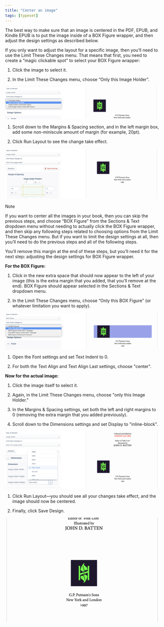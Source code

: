 ```yaml
---
title: "Center an image"
tags: [typeset]
---
```

 
<html><body><section data-type="chapter" class="hsecchapter" data-hederis-type="hsecchapter" id="center-an-image" data-pi-attrs="id: center-an-image; data-tags: typeset;" role="doc-chapter" data-tags="typeset" data-author-name=" " data-book-title=" " title="Center an image"><p class="hblkp" data-hederis-type="hblkp" id="pqe9GMYFY">The best way to make sure that an image is centered in the PDF, EPUB, and Kindle EPUB is to put the image inside of a BOX Figure wrapper, and then adjust the design settings as described below.</p><p class="hblkp" data-hederis-type="hblkp" id="pAgBJhPGd">If you only want to adjust the layout for a specific image, then you&#8217;ll need to use the Limit These Changes menu. That means that first, you need to create a &#8220;magic clickable spot&#8221; to select your BOX Figure wrapper:</p><ol class="hwprnumlist" data-hederis-type="hwprnumlist" id="p58009cyi"><li class="hblkoli" data-hederis-type="hblkoli" id="lifd64V19l"><p class="hblkoli" data-hederis-type="hblklip" id="pTIGtQ0RY">Click the image to select it.</p></li><li class="hblkoli" data-hederis-type="hblkoli" id="limhAuFKn3"><p class="hblkoli" data-hederis-type="hblklip" id="pXgUxKelE">In the Limit These Changes menu, choose &#8220;Only this Image Holder&#8221;.</p></li></ol><img data-hederis-type="hblkimg" class="hblkimg" id="pb3NJYrQV" src="/images/centerimg1.png" data-img-src="/images/centerimg1.png"/><ol class="hwprnumlist" data-hederis-type="hwprnumlist" id="pwhD1qfFW"><li class="hblkoli" data-hederis-type="hblkoli" id="liz8j8Wdny"><p class="hblkoli" data-hederis-type="hblklip" id="pzMCNIeCg">Scroll down to the Margins &amp; Spacing section, and in the left margin box, add some non-miniscule amount of margin (for example, 20pt).</p></li><li class="hblkoli" data-hederis-type="hblkoli" id="liju1odsrm"><p class="hblkoli" data-hederis-type="hblklip" id="pwbhbnMaN">Click Run Layout to see the change take effect.</p></li></ol><img data-hederis-type="hblkimg" class="hblkimg" id="pWeQjMjko" src="/images/centerimg2.png" data-img-src="/images/centerimg2.png"/><div class="hwprbox box" data-hederis-type="hwprbox" id="pSfRyVJVL" data-type="sidebar"><p class="hblktype" data-hederis-type="hblktype" id="pwUwsafOk">Note</p><p class="hblkp" data-hederis-type="hblkp" id="pzfjCCde1">If you want to center all the images in your book, then you can skip the previous steps, and choose &#8220;BOX Figure&#8221; from the Sections &amp; Text dropdown menu without needing to actually click the BOX Figure wrapper, and then skip any following steps related to choosing options from the Limit These Changes menu. But if you want to limit the design settings at all, then you&#8217;ll need to do the previous steps and all of the following steps.</p></div><p class="hblkp" data-hederis-type="hblkp" id="plKZliFqp">You&#8217;ll remove this margin at the end of these steps, but you&#8217;ll need it for the next step: adjusting the design settings for BOX Figure wrapper.</p><p class="hblkp" data-hederis-type="hblkp" id="pKfNlon2S"><strong data-hederis-type="hspanstrong" id="pkdOdCVxK">For the BOX Figure:</strong></p><ol class="hwprnumlist" data-hederis-type="hwprnumlist" id="p4HdYrV2J"><li class="hblkoli" data-hederis-type="hblkoli" id="liv0cwjuDb"><p class="hblkoli" data-hederis-type="hblklip" id="pKzGi0sUG">Click in the new extra space that should now appear to the left of your image (this is the extra margin that you added, that you&#8217;ll remove at the end). BOX Figure should appear selected in the Sections &amp; Text dropdown menu.</p></li><li class="hblkoli" data-hederis-type="hblkoli" id="liwGeOGQz9"><p class="hblkoli" data-hederis-type="hblklip" id="pVbcMbR0n">In the Limit These Changes menu, choose &#8220;Only this BOX Figure&#8221; (or whatever limitation you want to apply).</p></li></ol><img data-hederis-type="hblkimg" class="hblkimg" id="pbndPgm0U" src="/images/centerimg3.png" data-img-src="/images/centerimg3.png"/><ol class="hwprnumlist" data-hederis-type="hwprnumlist" id="pLxpJFZ5l"><li class="hblkoli" data-hederis-type="hblkoli" id="liSe9qUEWp"><p class="hblkoli" data-hederis-type="hblklip" id="p8vkODXwn">Open the Font settings and set Text Indent to 0.</p></li><li class="hblkoli" data-hederis-type="hblkoli" id="liMGgy7Z53"><p class="hblkoli" data-hederis-type="hblklip" id="pzFPLy6U8">For both the Text Align and Text Align Last settings, choose "center".</p></li></ol><p class="hblkp" data-hederis-type="hblkp" id="pEhMG3fqB"><strong class="hspanstrong" data-hederis-type="hspanstrong" id="pXJVOaxQq">Now for the actual image:</strong></p><ol class="hwprnumlist" data-hederis-type="hwprnumlist" id="pBKxftFro"><li class="hblkoli" data-hederis-type="hblkoli" id="liFylFNZpQ"><p class="hblkoli" data-hederis-type="hblklip" id="pAQDfCWnU">Click the image itself to select it.</p></li><li class="hblkoli" data-hederis-type="hblkoli" id="ligoxNNQiR"><p class="hblkoli" data-hederis-type="hblklip" id="pR5OBReA2">Again, in the Limit These Changes menu, choose "only this Image Holder."</p></li><li class="hblkoli" data-hederis-type="hblkoli" id="liZ9FtobIA"><p class="hblkoli" data-hederis-type="hblklip" id="pySbQRspi">In the Margins &amp; Spacing settings, set both the left and right margins to 0 (removing the extra margin that you added previously).</p></li><li class="hblkoli" data-hederis-type="hblkoli" id="liJSfjdHEk"><p class="hblkoli" data-hederis-type="hblklip" id="prBhX3ULR">Scroll down to the Dimensions settings and set Display to "inline-block".</p></li></ol><img data-hederis-type="hblkimg" class="hblkimg" id="pxXnWY88r" src="/images/centerimg4.png" data-img-src="/images/centerimg4.png"/><ol class="hwprnumlist" data-hederis-type="hwprnumlist" id="plzqqXT5d"><li class="hblkoli" data-hederis-type="hblkoli" id="liOhKhgT1S"><p class="hblkoli" data-hederis-type="hblklip" id="pNMrdDhXo">Click Run Layout&#8212;you should see all your changes take effect, and the image should now be centered.</p></li><li class="hblkoli" data-hederis-type="hblkoli" id="ligCcpM1HW"><p class="hblkoli" data-hederis-type="hblklip" id="pR4PGy2Zi">Finally, click Save Design.</p></li></ol><img data-hederis-type="hblkimg" class="hblkimg" id="pyPUuVUw2" src="/images/centerimg5.png" data-img-src="/images/centerimg5.png"/></section></body></html>
